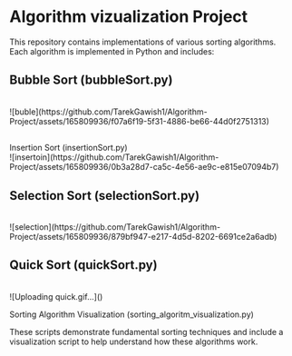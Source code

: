 <h1> Algorithm vizualization Project</h1>
<p>This repository contains implementations of various sorting algorithms. Each algorithm is implemented in Python and includes:</p>

<h2>Bubble Sort (bubbleSort.py)</h2><br>
![buble](https://github.com/TarekGawish1/Algorithm-Project/assets/165809936/f07a6f19-5f31-4886-be66-44d0f2751313)

<h2></h2>Insertion Sort (insertionSort.py)</h2><br>
![insertoin](https://github.com/TarekGawish1/Algorithm-Project/assets/165809936/0b3a28d7-ca5c-4e56-ae9c-e815e07094b7)

<h2>Selection Sort (selectionSort.py)</h2><br>
![selection](https://github.com/TarekGawish1/Algorithm-Project/assets/165809936/879bf947-e217-4d5d-8202-6691ce2a6adb)

<h2>Quick Sort (quickSort.py)</h2><br>
![Uploading quick.gif…]()

<p>Sorting Algorithm Visualization (sorting_algoritm_visualization.py)</p>
<p>These scripts demonstrate fundamental sorting techniques and include a visualization script to help understand how these algorithms work.</p>
